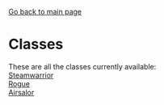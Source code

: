 [Go back to main page](../README.md)
# Classes

These are all the classes currently available:<br>
[Steamwarrior](/classes/steamWarrior/steamWarrior.md)<br>
[Rogue](/classes/rogue/rogue.md)<br>
[Airsalor](/classes/airSalior/airSalior.md)